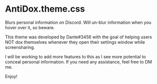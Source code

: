 # AntiDox.theme.css

Blurs personal information on Discord. Will un-blur information when you hover over it, so beware.

This theme was developed by Dante#3456 with the goal of helping users NOT dox themselves whenever they open their settings window while screensharing.

I will be working to add more features to this as I see more potential to conceal personal information. If you need any assistance, feel free to DM me.

Enjoy!